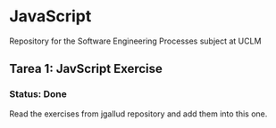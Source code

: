 # JavaScript
Repository for the Software Engineering Processes subject at UCLM

## Tarea 1: JavScript Exercise
### Status: Done
Read the exercises from jgallud repository and add them into this one.



